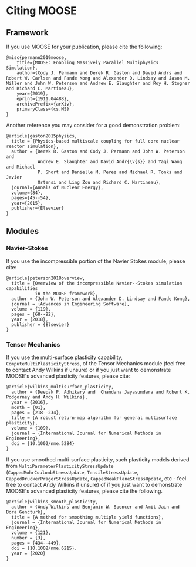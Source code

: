 # Citing MOOSE

## Framework

If you use MOOSE for your publication, please cite the following:

```
@misc{permann2019moose,
    title={MOOSE: Enabling Massively Parallel Multiphysics Simulation},
    author={Cody J. Permann and Derek R. Gaston and David Andrs and Robert W. Carlsen and Fande Kong and Alexander D. Lindsay and Jason M. Miller and John W. Peterson and Andrew E. Slaughter and Roy H. Stogner and Richard C. Martineau},
    year={2019},
    eprint={1911.04488},
    archivePrefix={arXiv},
    primaryClass={cs.MS}
}
```

Another reference you may consider for a good demonstration problem:

```
@article{gaston2015physics,
  title = {Physics-based multiscale coupling for full core nuclear reactor simulation},
  author = {Derek R. Gaston and Cody J. Permann and John W. Peterson and
            Andrew E. Slaughter and David Andr{\v{s}} and Yaqi Wang and Michael
            P. Short and Danielle M. Perez and Michael R. Tonks and Javier
            Ortensi and Ling Zou and Richard C. Martineau},
  journal={Annals of Nuclear Energy},
  volume={84},
  pages={45--54},
  year={2015},
  publisher={Elsevier}
}
```

## Modules

### Navier-Stokes

If you use the incompressible portion of the Navier Stokes module, please cite:

```
@article{peterson2018overview,
  title = {Overview of the incompressible Navier--Stokes simulation capabilities
           in the MOOSE framework},
  author = {John W. Peterson and Alexander D. Lindsay and Fande Kong},
  journal = {Advances in Engineering Software},
  volume = {119},
  pages = {68--92},
  year = {2018},
  publisher = {Elsevier}
}
```

### Tensor Mechanics

If you use the multi-surface plasticity capability, `ComputeMultiPlasticityStress`, of the Tensor Mechanics module (feel free to contact Andy Wilkins if unsure) or if you just want to demonstrate MOOSE's advanced plasticity features, please cite:

```
@article{wilkins_multisurface_plasticity,
  author = {Deepak P. Adhikary and  Chandana Jayasundara and Robert K. Podgorney and Andy H. Wilkins},
  year = {2016},
  month = {01},
  pages = {218--234},
  title = {A robust return-map algorithm for general multisurface plasticity},
  volume = {109},
  journal = {International Journal for Numerical Methods in Engineering},
  doi = {10.1002/nme.5284}
}
```

If you use smoothed multi-surface plasticity, such plasticity models derived from `MultiParameterPlasticityStressUpdate` (`CappedMohrCoulombStressUpdate`, `TensileStressUpdate`, `CappedDruckerPragerStressUpdate`, `CappedWeakPlaneStressUpdate`, etc - feel free to contact Andy Wilkins if unsure) of if you just want to demonstrate MOOSE's advanced plasticity features, please cite the following.

```
@article{wilkins_smooth_plasticity,
  author = {Andy Wilkins and Benjamin W. Spencer and Amit Jain and Bora Gencturk},
  title = {A method for smoothing multiple yield functions},
  journal = {International Journal for Numerical Methods in Engineering},
  volume = {121},
  number = {3},
  pages = {434--449},
  doi = {10.1002/nme.6215},
  year = {2020}
}
```
